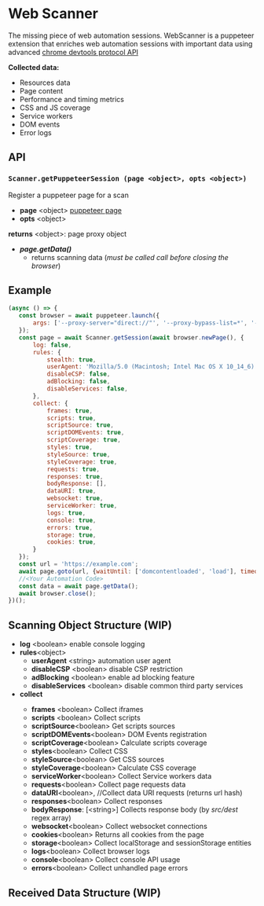 
# Web Scanner

The missing piece of web automation sessions.
WebScanner is a puppeteer extension that enriches web automation sessions with important data using advanced [chrome devtools protocol API](https://chromedevtools.github.io/devtools-protocol/)

**Collected data:**
- Resources data
- Page content
- Performance and timing metrics 
- CSS and JS coverage
- Service workers
- DOM events
- Error logs

## API

### `Scanner.getPuppeteerSession (page <object>, opts <object>)` 
Register a puppeteer page for a scan
- **page**  \<object> 
	     [puppeteer page](https://github.com/GoogleChrome/puppeteer/blob/master/docs/api.md#class-page) 
 - **opts** \<object> 

**returns** \<object>: page proxy object 
- ***page.getData()***
	-  returns scanning data (*must be called call before closing the browser*)

## Example

 ````javascript
(async () => {
    const browser = await puppeteer.launch({
        args: ['--proxy-server="direct://"', '--proxy-bypass-list=*', '--enable-precise-memory-info']
    });
    const page = await Scanner.getSession(await browser.newPage(), {
        log: false,
        rules: {
            stealth: true,
            userAgent: 'Mozilla/5.0 (Macintosh; Intel Mac OS X 10_14_6) AppleWebKit/537.36 (KHTML, like Gecko) Chrome/79.0.3933.0 Safari/537.36',
            disableCSP: false,
            adBlocking: false,
            disableServices: false,
        },
        collect: {
            frames: true,
            scripts: true,
            scriptSource: true,
            scriptDOMEvents: true,
            scriptCoverage: true,
            styles: true,
            styleSource: true,
            styleCoverage: true,
            requests: true,
            responses: true,
            bodyResponse: [],
            dataURI: true,
            websocket: true,
            serviceWorker: true,
            logs: true,
            console: true,
            errors: true,
            storage: true,
            cookies: true,
        }
    });
    const url = 'https://example.com';
    await page.goto(url, {waitUntil: ['domcontentloaded', 'load'], timeout: 0});
    //<Your Automation Code>
    const data = await page.getData();
    await browser.close();
})();
````

## Scanning Object  Structure (WIP)
- **log** \<boolean> enable console logging 
- **rules**\<object>
  - **userAgent** \<string> automation user agent
  - **disableCSP**  \<boolean> disable CSP restriction
  - **adBlocking** \<boolean> enable ad blocking feature
  - **disableServices** \<boolean> disable common third party services 
- **collect** <obj>
	- **frames** \<boolean> Collect iframes
	- **scripts** \<boolean> Collect scripts
	- **scriptSource**\<boolean> Get scripts sources
	- **scriptDOMEvents**\<boolean> DOM Events registration
	- **scriptCoverage**\<boolean> Calculate scripts coverage
	- **styles**\<boolean> Collect CSS 
	- **styleSource**\<boolean>  Get CSS sources
	- **styleCoverage**\<boolean>  Calculate CSS coverage
	- **serviceWorker**\<boolean> Collect Service workers data
	- **requests**\<boolean> Collect page requests data
	- 	**dataURI**\<boolean>, //Collect data URI requests (returns url hash)
	- **responses**\<boolean>  Collect responses 
	- **bodyResponse**: [\<string>]  Collects response body (by *src/dest* regex array)
	- **websocket**\<boolean> Collect websocket connections
	- **cookies**\<boolean>  Returns all cookies from the page
	- **storage**\<boolean> Collect localStorage and sessionStorage entities
	- **logs**\<boolean> Collect browser logs 
	- **console**\<boolean> Collect console API usage
	- **errors**\<boolean> Collect unhandled page errors

## Received Data Structure (WIP)

